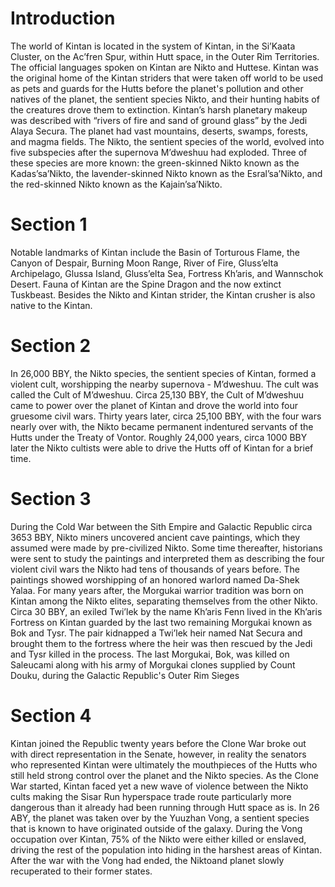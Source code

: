 # Introduction

The world of Kintan  is located in the system of Kintan, in the Si’Kaata Cluster, on the Ac’fren Spur, within Hutt space, in the Outer Rim Territories.
The official languages spoken on Kintan are Nikto and Huttese.
Kintan was the original home of the Kintan striders that were taken off world to be used as pets and guards for the Hutts before the planet's pollution and other natives of the planet, the sentient species Nikto, and their hunting habits of the creatures drove them to extinction.
Kintan’s harsh planetary makeup was described with “rivers of fire and sand of ground glass” by the Jedi Alaya Secura.
The planet had vast mountains, deserts, swamps, forests, and magma fields.
The Nikto, the sentient species of the world, evolved into five subspecies after the supernova M’dweshuu had exploded.
Three of these species are more known: the green-skinned Nikto known as the Kadas’sa’Nikto, the lavender-skinned Nikto known as the Esral’sa’Nikto, and the red-skinned Nikto known as the Kajain’sa’Nikto.

# Section 1

Notable landmarks of Kintan include the Basin of Torturous Flame, the Canyon of Despair, Burning Moon Range, River of Fire, Gluss’elta Archipelago, Glussa Island, Gluss’elta Sea, Fortress Kh’aris, and Wannschok Desert.
Fauna of Kintan are the Spine Dragon and the now extinct Tuskbeast.
Besides the Nikto and Kintan strider, the Kintan crusher is also native to the Kintan.

# Section 2

In 26,000 BBY, the Nikto species, the sentient species of Kintan, formed a violent cult, worshipping the nearby supernova - M’dweshuu.
The cult was called the Cult of M’dweshuu.
Circa 25,130 BBY, the Cult of M’dweshuu came to power over the planet of Kintan and drove the world into four gruesome civil wars.
Thirty years later, circa 25,100 BBY, with the four wars nearly over with, the Nikto became permanent indentured servants of the Hutts under the Treaty of Vontor.
Roughly 24,000 years, circa 1000 BBY later the Nikto cultists were able to drive the Hutts off of Kintan for a brief time.

# Section 3

During the Cold War between the Sith Empire and Galactic Republic circa 3653 BBY, Nikto miners uncovered ancient cave paintings, which they assumed were made by pre-civilized Nikto.
Some time thereafter, historians were sent to study the paintings and interpreted them as describing the four violent civil wars the Nikto had tens of thousands of years before.
The paintings showed worshipping of an honored warlord named Da-Shek Yalaa.
For many years after, the Morgukai warrior tradition was born on Kintan among the Nikto elites, separating themselves from the other Nikto.
Circa 30 BBY, an exiled Twi’lek by the name Kh’aris Fenn lived in the Kh’aris Fortress on Kintan guarded by the last two remaining Morgukai known as Bok and Tysr.
The pair kidnapped a Twi’lek heir named Nat Secura and brought them to the fortress where the heir was then rescued by the Jedi and Tysr killed in the process.
The last Morgukai, Bok, was killed on Saleucami along with his army of Morgukai clones supplied by Count Douku, during the Galactic Republic's Outer Rim Sieges

# Section 4

Kintan joined the Republic twenty years before the Clone War broke out with direct representation in the Senate, however, in reality the senators who represented Kintan were ultimately the mouthpieces of the Hutts who still held strong control over the planet and the Nikto species.
As the Clone War started, Kintan faced yet a new wave of violence between the Nikto cults making the Sisar Run hyperspace trade route particularly more dangerous than it already had been running through Hutt space as is.
In 26 ABY, the planet was taken over by the Yuuzhan Vong, a sentient species that is known to have originated outside of the galaxy.
During the Vong occupation over Kintan, 75% of the Nikto were either killed or enslaved, driving the rest of the population into hiding in the harshest areas of Kintan.
After the war with the Vong had ended, the Niktoand planet slowly recuperated to their former states.
